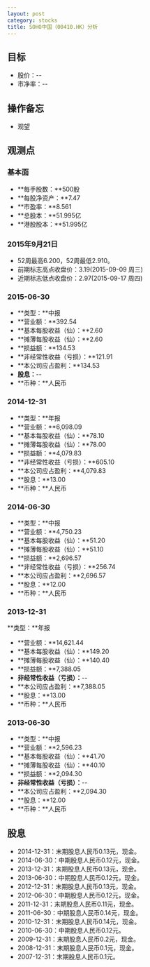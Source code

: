 ```yaml
---
layout: post
category: stocks
title: SOHO中国（00410.HK）分析
---
```


## 目标 ##

- 股价：--
- 市净率：--

## 操作备忘 ##

- 观望

## 观测点 ##

### 基本面 ###

- **每手股数：**500股
- **每股净资产：**7.47
- **市盈率：**8.561
- **总股本：**51.995亿
- **港股股本：**51.995亿

### 2015年9月21日 ###

- 52周最高6.200，52周最低2.910。
- 前期标志高点收盘价：3.19(2015-09-09 周三)
- 近期标志低点收盘价：2.97(2015-09-17 周四)

### 2015-06-30 ###

- **类型：**中报
- **营业额：**392.54
- **基本每股收益（仙）：**2.60
- **摊薄每股收益（仙）：**2.60
- **损益额：**134.53
- **非经常性收益（亏损）：**121.91
- **本公司应占盈利：**134.53
- **股息：**--
- **币种：**人民币

### 2014-12-31 ###

- **类型：**年报
- **营业额：**6,098.09
- **基本每股收益（仙）：**78.10
- **摊薄每股收益（仙）：**78.00
- **损益额：**4,079.83
- **非经常性收益（亏损）：**605.10
- **本公司应占盈利：**4,079.83
- **股息：**13.00
- **币种：**人民币

### 2014-06-30 ###

- **类型：**中报
- **营业额：**4,750.23
- **基本每股收益（仙）：**51.20
- **摊薄每股收益（仙）：**51.10
- **损益额：**2,696.57
- **非经常性收益（亏损）：**256.74
- **本公司应占盈利：**2,696.57
- **股息：**12.00
- **币种：**人民币

### 2013-12-31 ###

**类型：**年报
- **营业额：**14,621.44
- **基本每股收益（仙）：**149.20
- **摊薄每股收益（仙）：**140.40
- **损益额：**7,388.05
- **非经常性收益（亏损）：**--
- **本公司应占盈利：**7,388.05
- **股息：**13.00
- **币种：**人民币

### 2013-06-30 ###

- **类型：**中报
- **营业额：**2,596.23
- **基本每股收益（仙）：**41.70
- **摊薄每股收益（仙）：**40.10
- **损益额：**2,094.30
- **非经常性收益（亏损）：**--
- **本公司应占盈利：**2,094.30
- **股息：**12.00
- **币种：**人民币

## 股息 ##

- 2014-12-31：末期股息人民币0.13元，现金。
- 2014-06-30：中期股息人民币0.12元，现金。
- 2013-12-31：末期股息人民币0.13元，现金。
- 2013-06-30：中期股息人民币0.12元，现金。
- 2012-12-31：末期股息人民币0.13元，现金。
- 2012-06-30：中期股息人民币0.12元，现金。
- 2011-12-31：末期股息人民币0.11元，现金。
- 2011-06-30：中期股息人民币0.14元，现金。
- 2010-12-31：末期股息人民币0.14元，现金。
- 2010-06-30：中期股息人民币0.12元。
- 2009-12-31：末期股息人民币0.2元，现金。
- 2008-12-31：末期股息人民币0.1元，现金。
- 2007-12-31：末期股息人民币0.1元。
